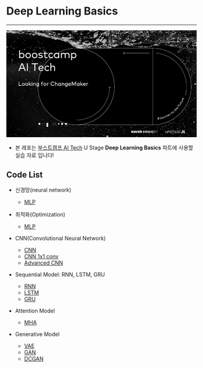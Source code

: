 # Deep Learning Basics
--- 
![img](fig/ai_tech.jpg)

- 본 레포는 [부스트캠프 AI Tech](https://boostcamp.connect.or.kr) U Stage **Deep Learning Basics** 파트에 사용할 실습 자료 입니다!

## Code List

- 신경망(neural network) 
    - [MLP](https://github.com/jjerry-k/tc_practice/blob/main/01_MLP.ipynb)

- 최적화(Optimization)
    - [MLP](https://github.com/jjerry-k/tc_practice/blob/main/01_MLP.ipynb)

- CNN(Convolutional Neural Network)
    - [CNN](https://github.com/jjerry-k/tc_practice/blob/main/03_CNN.ipynb)
    - [CNN 1x1 conv](https://github.com/jjerry-k/tc_practice/blob/main/03_CNN_using_1x1.ipynb)
    - [Advanced CNN](https://github.com/jjerry-k/tc_practice/blob/main/03_MCNN_Advanced.ipynb)

- Sequential Model: RNN, LSTM, GRU
    - [RNN](https://github.com/jjerry-k/tc_practice/blob/main/04_RNN.ipynb)
    - [LSTM](https://github.com/jjerry-k/tc_practice/blob/main/04_LSTM.ipynb)
    - [GRU](https://github.com/jjerry-k/tc_practice/blob/main/04_GRU.ipynb)

- Attention Model
    - [MHA](https://github.com/jjerry-k/tc_practice/blob/main/05_MHA.ipynb)

- Generative Model
    - [VAE](https://github.com/jjerry-k/tc_practice/blob/main/06_VAE.ipynb)
    - [GAN](https://github.com/jjerry-k/tc_practice/blob/main/06_GAN.ipynb)
    - [DCGAN](https://github.com/jjerry-k/tc_practice/blob/main/06_DCGAN.ipynb)

